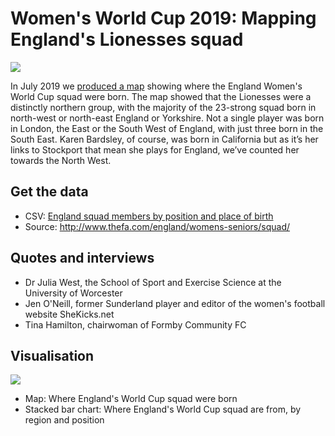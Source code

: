 # Women's World Cup 2019: Mapping England's Lionesses squad

![](https://ichef.bbci.co.uk/news/624/cpsprodpb/A6AE/production/_107707624_england_womens_football_640_3x-nc.png)

In July 2019 we [produced a map](https://www.bbc.co.uk/news/uk-england-48801235) showing where the England Women's World Cup squad were born. The map showed that the Lionesses were a distinctly northern group, with the majority of the 23-strong squad born in north-west or north-east England or Yorkshire. Not a single player was born in London, the East or the South West of England, with just three born in the South East. Karen Bardsley, of course, was born in California but as it’s her links to Stockport that mean she plays for England, we’ve counted her towards the North West.


## Get the data

* CSV: [England squad members by position and place of birth](https://github.com/BBC-Data-Unit/womens-world-cup/blob/master/engwomens.csv)
* Source: http://www.thefa.com/england/womens-seniors/squad/

## Quotes and interviews

* Dr Julia West, the School of Sport and Exercise Science at the University of Worcester
* Jen O'Neill, former Sunderland player and editor of the women's football website SheKicks.net
* Tina Hamilton, chairwoman of Formby Community FC

## Visualisation

![](https://ichef.bbci.co.uk/news/624/cpsprodpb/156F/production/_107578450_engwomens1-nc.png)

* Map: Where England's World Cup squad were born
* Stacked bar chart: Where England's World Cup squad are from, by region and position
